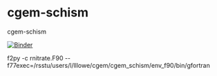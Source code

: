 # cgem-schism

cgem-schism

[![Binder](https://mybinder.org/badge_logo.svg)](https://mybinder.org/v2/gh/lisalenorelowe/cgem-schism.git/HEAD?labpath=cgem.ipynb)


f2py -c rnitrate.F90 --f77exec=/rsstu/users/l/lllowe/cgem/cgem_schism/env_f90/bin/gfortran
